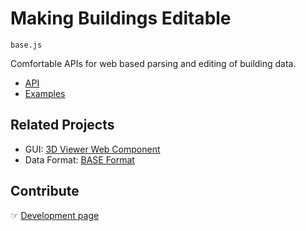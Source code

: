 # Making Buildings Editable

`base.js`

Comfortable APIs for web based parsing and editing of building data.

* [API](docs/api/index.html)
* [Examples](docs/examples/index.html)

## Related Projects

* GUI: [3D Viewer Web Component](https://github.com/archilogic-com/viewer)
* Data Format: [BASE Format](https://github.com/archilogic-com/base-format)

## Contribute

&#9758; [Development page](docs/development.md)

